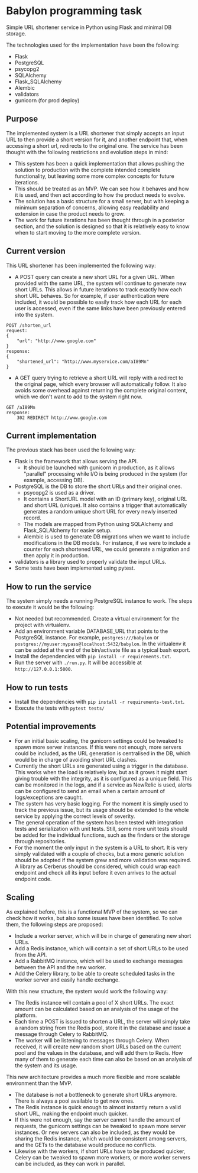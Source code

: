 # Babylon programming task
Simple URL shortener service in Python using Flask and minimal DB storage.

The technologies used for the implementation have been the following:
* Flask
* PostgreSQL
* psycopg2
* SQLAlchemy
* Flask_SQLAlchemy
* Alembic
* validators
* gunicorn (for prod deploy)

## Purpose
The implemented system is a URL shortener that simply accepts an input URL to then provide a short version for it, and another endpoint that, when accessing a short url, redirects to the original one. The service has been thought with the following restrictions and evolution steps in mind:
* This system has been a quick implementation that allows pushing the solution to production with the complete intended complete functionality, but leaving some more complex concepts for future iterations.
* This should be treated as an MVP. We can see how it behaves and how it is used, and then act according to how the product needs to evolve.
* The solution has a basic structure for a small server, but with keeping a minimum separation of concerns, allowing easy readability and extension in case the product needs to grow.
* The work for future iterations has been thought through in a posterior section, and the solution is designed so that it is relatively easy to know when to start moving to the more complete version.

## Current version
This URL shortener has been implemented the following way:
* A POST query can create a new short URL for a given URL. When provided with the same URL, the system will continue to generate new short URLs. This allows in future iterations to track exactly how each short URL behaves. So for example, if user authentication were included, it would be possible to easily track how each URL for each user is accessed, even if the same links have been previously entered into the system.
```
POST /shorten_url
request:
{
    "url": "http://www.google.com"
}
response:
{
    "shortened_url": "http://www.myservice.com/aI89Mn"
}
```
* A GET query trying to retrieve a short URL will reply with a redirect to the original page, which every browser will automatically follow. It also avoids some overhead against returning the complete original content, which we don't want to add to the system right now.
```
GET /aI89Mn
response:
    302 REDIRECT http://www.google.com
```

## Current implementation
The previous stack has been used the following way:
* Flask is the framework that allows serving the API.
  * It should be launched with gunicorn in production, as it allows "parallel" processing while I/O is being produced in the system (for example, accessing DB).
* PostgreSQL is the DB to store the short URLs and their original ones.
  * psycopg2 is used as a driver.
  * It contains a ShortURL model with an ID (primary key), original URL and short URL (unique). It also contains a trigger that automatically generates a random unique short URL for every newly inserted record.
  * The models are mapped from Python using SQLAlchemy and Flask_SQLAlchemy for easier setup.
  * Alembic is used to generate DB migrations when we want to include modifications in the DB models. For instance, if we were to include a counter for each shortened URL, we could generate a migration and then apply it in production.
* validators is a library used to properly validate the input URLs.
* Some tests have been implemented using pytest.

## How to run the service
The system simply needs a running PostgreSQL instance to work. The steps to execute it would be the following:
* Not needed but recommended. Create a virtual environment for the project with virtualenv.
* Add an environment variable DATABASE_URL that points to the PostgreSQL instance. For example, `postgres:///babylon` or `postgres://myuser:mypass@localhost:5432/babylon`. In the virtualenv it can be added at the end of the bin/activate file as a typical bash export.
* Install the dependencies with `pip install -r requirements.txt`.
* Run the server with `./run.py`. It will be accessible at `http://127.0.0.1:5000`.

## How to run tests
* Install the dependencies with `pip install -r requirements-test.txt`.
* Execute the tests with `pytest tests/`

## Potential improvements
* For an initial basic scaling, the gunicorn settings could be tweaked to spawn more server instances. If this were not enough, more servers could be included, as the URL generation is centralised in the DB, which would be in charge of avoiding short URL clashes.
* Currently the short URLs are generated using a trigger in the database. This works when the load is relatively low, but as it grows it might start giving trouble with the integrity, as it is configured as a unique field. This can be monitored in the logs, and if a service as NewRelic is used, alerts can be configured to send an email when a certain amount of logs/exceptions are caught.
* The system has very basic logging. For the moment it is simply used to track the previous issue, but its usage should be extended to the whole service by applying the correct levels of severity.
* The general operation of the system has been tested with integration tests and serialization with unit tests. Still, some more unit tests should be added for the individual functions, such as the finders or the storage through repositories.
* For the moment the only input in the system is a URL to short. It is very simply validated with a couple of checks, but a more generic solution should be adopted if the system grew and more validation was required. A library as Cerberus should be considered, which could wrap each endpoint and check all its input before it even arrives to the actual endpoint code.

## Scaling
As explained before, this is a functional MVP of the system, so we can check how it works, but also some issues have been identified. To solve them, the following steps are proposed:
* Include a worker server, which will be in charge of generating new short URLs.
* Add a Redis instance, which will contain a set of short URLs to be used from the API.
* Add a RabbitMQ instance, which will be used to exchange messages between the API and the new worker.
* Add the Celery library, to be able to create scheduled tasks in the worker server and easily handle exchange.

With this new structure, the system would work the following way:
* The Redis instance will contain a pool of X short URLs. The exact amount can be calculated based on an analysis of the usage of the platform.
* Each time a POST is issued to shorten a URL, the server will simply take a random string from the Redis pool, store it in the database and issue a message through Celery to RabbitMQ.
* The worker will be listening to messages through Celery. When received, it will create new random short URLs based on the current pool and the values in the database, and will add them to Redis. How many of them to generate each time can also be based on an analysis of the system and its usage.

This new architecture provides a much more flexible and more scalable environment than the MVP.
* The database is not a bottleneck to generate short URLs anymore. There is always a pool available to get new ones.
* The Redis instance is quick enough to almost instantly return a valid short URL, making the endpoint much quicker.
* If this were not enough, say the server cannot handle the amount of requests, the gunicorn settings can be tweaked to spawn more server instances. Or new servers can also be included, as they would be sharing the Redis instance, which would be consistent among servers, and the GETs to the database would produce no conflicts.
* Likewise with the workers, if short URLs have to be produced quicker, Celery can be tweaked to spawn more workers, or more worker servers can be included, as they can work in parallel.

